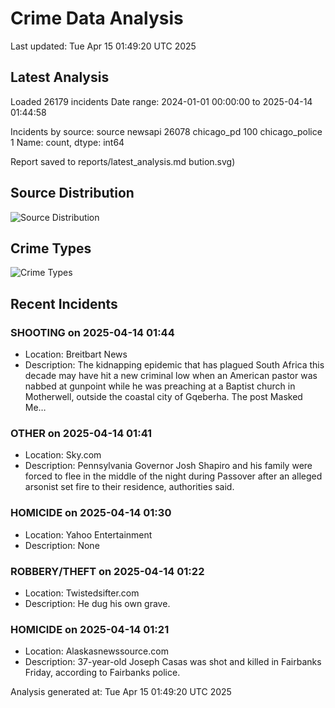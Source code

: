 # Crime Data Analysis
Last updated: Tue Apr 15 01:49:20 UTC 2025

## Latest Analysis

Loaded 26179 incidents
Date range: 2024-01-01 00:00:00 to 2025-04-14 01:44:58

Incidents by source:
source
newsapi           26078
chicago_pd          100
chicago_police        1
Name: count, dtype: int64

Report saved to reports/latest_analysis.md
bution.svg)

## Source Distribution
![Source Distribution](images/source_distribution.svg)

## Crime Types
![Crime Types](images/crime_types.svg)

## Recent Incidents

### SHOOTING on 2025-04-14 01:44
- Location: Breitbart News
- Description: The kidnapping epidemic that has plagued South Africa this decade may have hit a new criminal low when an American pastor was nabbed at gunpoint while he was preaching at a Baptist church in Motherwell, outside the coastal city of Gqeberha.
The post Masked Me…


### OTHER on 2025-04-14 01:41
- Location: Sky.com
- Description: Pennsylvania Governor Josh Shapiro and his family were forced to flee in the middle of the night during Passover after an alleged arsonist set fire to their residence, authorities said.


### HOMICIDE on 2025-04-14 01:30
- Location: Yahoo Entertainment
- Description: None


### ROBBERY/THEFT on 2025-04-14 01:22
- Location: Twistedsifter.com
- Description: He dug his own grave.


### HOMICIDE on 2025-04-14 01:21
- Location: Alaskasnewssource.com
- Description: 37-year-old Joseph Casas was shot and killed in Fairbanks Friday, according to Fairbanks police.

Analysis generated at: Tue Apr 15 01:49:20 UTC 2025
